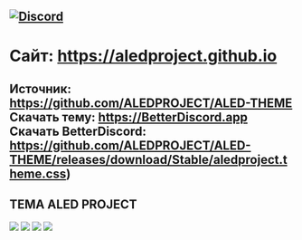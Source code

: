 [![Discord](https://img.shields.io/badge/discord-ALEDPROJECT-purple?style=for-the-badge)](https://discord.gg/rQHRex2)
---
# Сайт: https://aledproject.github.io
Источник: https://github.com/ALEDPROJECT/ALED-THEME
Скачать тему: https://BetterDiscord.app
Скачать BetterDiscord: https://github.com/ALEDPROJECT/ALED-THEME/releases/download/Stable/aledproject.theme.css)
---
## ТЕМА ALED PROJECT 
![](https://github.com/ALEDPROJECT/ALED-THEME/blob/main/statusmenu.png) ![](https://github.com/ALEDPROJECT/ALED-THEME/blob/main/profile.png) ![](https://github.com/ALEDPROJECT/ALED-THEME/blob/main/theme.png) ![](https://github.com/ALEDPROJECT/ALED-THEME/blob/main/settings.png)

